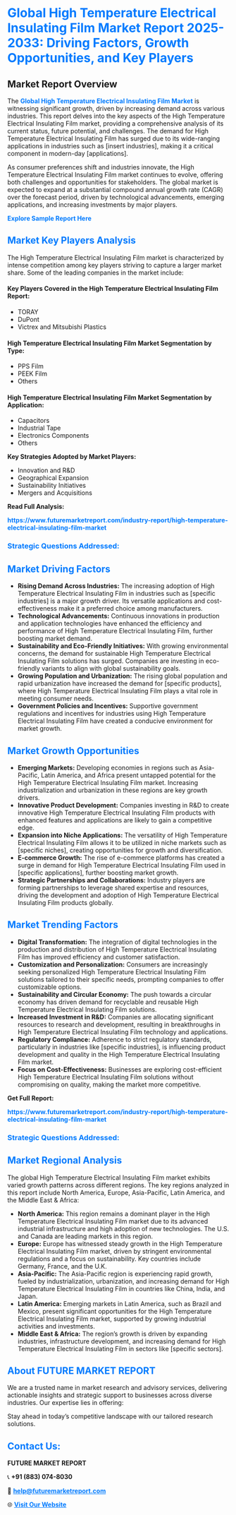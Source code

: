 <h1 style="color: #007BFF;">Global High Temperature Electrical Insulating Film Market Report 2025-2033: Driving Factors, Growth Opportunities, and Key Players</h1>

<section id="overview">
<h2>Market Report Overview</h2>
<p>The <a href="https://www.futuremarketreport.com/industry-report/high-temperature-electrical-insulating-film-market" style="color: #007BFF; text-decoration: none;"><strong>Global High Temperature Electrical Insulating Film Market</strong></a> is witnessing significant growth, driven by increasing demand across various industries. This report delves into the key aspects of the High Temperature Electrical Insulating Film market, providing a comprehensive analysis of its current status, future potential, and challenges. The demand for High Temperature Electrical Insulating Film has surged due to its wide-ranging applications in industries such as [insert industries], making it a critical component in modern-day [applications].</p>
<p>As consumer preferences shift and industries innovate, the High Temperature Electrical Insulating Film market continues to evolve, offering both challenges and opportunities for stakeholders. The global market is expected to expand at a substantial compound annual growth rate (CAGR) over the forecast period, driven by technological advancements, emerging applications, and increasing investments by major players.</p>
</section>

<section id="overview">
<p><a href="https://www.futuremarketreport.com/request-sample/reportId=109994" style="color: #007BFF; text-decoration: none;"><strong>Explore Sample Report Here</strong></a></p>
</section>

<section id="key-players">
<h2 style="color: #007BFF;">Market Key Players Analysis</h2>
<p>The High Temperature Electrical Insulating Film market is characterized by intense competition among key players striving to capture a larger market share. Some of the leading companies in the market include:</p>
<h4>Key Players Covered in the High Temperature Electrical Insulating Film Report:</h4>
<ul><li>TORAY</li><li>DuPont</li><li>Victrex and Mitsubishi Plastics</li></ul>
<h4>High Temperature Electrical Insulating Film Market Segmentation by Type:</h4>
<ul><li>PPS Film</li><li>PEEK Film</li><li>Others</li></ul>

<h4>High Temperature Electrical Insulating Film Market Segmentation by Application:</h4>
<ul><li>Capacitors</li><li>Industrial Tape</li><li>Electronics Components</li><li>Others</li></ul>
<p><strong>Key Strategies Adopted by Market Players:</strong></p>
<ul>
<li>Innovation and R&D</li>
<li>Geographical Expansion</li>
<li>Sustainability Initiatives</li>
<li>Mergers and Acquisitions</li>
</ul>
</section>

<section>
<p><strong>Read Full Analysis: </strong></p><a href="https://www.futuremarketreport.com/industry-report/high-temperature-electrical-insulating-film-market" style="color: #007BFF; text-decoration: none;"><strong>https://www.futuremarketreport.com/industry-report/high-temperature-electrical-insulating-film-market</strong></a>
<h3 style="color: #007BFF;">Strategic Questions Addressed:</h3>
</section>

<section id="driving-factors">
<h2 style="color: #007BFF;">Market Driving Factors</h2>
<ul>
<li><strong>Rising Demand Across Industries:</strong> The increasing adoption of High Temperature Electrical Insulating Film in industries such as [specific industries] is a major growth driver. Its versatile applications and cost-effectiveness make it a preferred choice among manufacturers.</li>
<li><strong>Technological Advancements:</strong> Continuous innovations in production and application technologies have enhanced the efficiency and performance of High Temperature Electrical Insulating Film, further boosting market demand.</li>
<li><strong>Sustainability and Eco-Friendly Initiatives:</strong> With growing environmental concerns, the demand for sustainable High Temperature Electrical Insulating Film solutions has surged. Companies are investing in eco-friendly variants to align with global sustainability goals.</li>
<li><strong>Growing Population and Urbanization:</strong> The rising global population and rapid urbanization have increased the demand for [specific products], where High Temperature Electrical Insulating Film plays a vital role in meeting consumer needs.</li>
<li><strong>Government Policies and Incentives:</strong> Supportive government regulations and incentives for industries using High Temperature Electrical Insulating Film have created a conducive environment for market growth.</li>
</ul>
</section>

<section id="growth-opportunities">
<h2 style="color: #007BFF;">Market Growth Opportunities</h2>
<ul>
<li><strong>Emerging Markets:</strong> Developing economies in regions such as Asia-Pacific, Latin America, and Africa present untapped potential for the High Temperature Electrical Insulating Film market. Increasing industrialization and urbanization in these regions are key growth drivers.</li>
<li><strong>Innovative Product Development:</strong> Companies investing in R&D to create innovative High Temperature Electrical Insulating Film products with enhanced features and applications are likely to gain a competitive edge.</li>
<li><strong>Expansion into Niche Applications:</strong> The versatility of High Temperature Electrical Insulating Film allows it to be utilized in niche markets such as [specific niches], creating opportunities for growth and diversification.</li>
<li><strong>E-commerce Growth:</strong> The rise of e-commerce platforms has created a surge in demand for High Temperature Electrical Insulating Film used in [specific applications], further boosting market growth.</li>
<li><strong>Strategic Partnerships and Collaborations:</strong> Industry players are forming partnerships to leverage shared expertise and resources, driving the development and adoption of High Temperature Electrical Insulating Film products globally.</li>
</ul>
</section>

<section id="trending-factors">
<h2 style="color: #007BFF;">Market Trending Factors</h2>
<ul>
<li><strong>Digital Transformation:</strong> The integration of digital technologies in the production and distribution of High Temperature Electrical Insulating Film has improved efficiency and customer satisfaction.</li>
<li><strong>Customization and Personalization:</strong> Consumers are increasingly seeking personalized High Temperature Electrical Insulating Film solutions tailored to their specific needs, prompting companies to offer customizable options.</li>
<li><strong>Sustainability and Circular Economy:</strong> The push towards a circular economy has driven demand for recyclable and reusable High Temperature Electrical Insulating Film solutions.</li>
<li><strong>Increased Investment in R&D:</strong> Companies are allocating significant resources to research and development, resulting in breakthroughs in High Temperature Electrical Insulating Film technology and applications.</li>
<li><strong>Regulatory Compliance:</strong> Adherence to strict regulatory standards, particularly in industries like [specific industries], is influencing product development and quality in the High Temperature Electrical Insulating Film market.</li>
<li><strong>Focus on Cost-Effectiveness:</strong> Businesses are exploring cost-efficient High Temperature Electrical Insulating Film solutions without compromising on quality, making the market more competitive.</li>
</ul>
</section>

<section>
<p><strong>Get Full Report: </strong></p><a href="https://www.futuremarketreport.com/industry-report/high-temperature-electrical-insulating-film-market" style="color: #007BFF; text-decoration: none;"><strong>https://www.futuremarketreport.com/industry-report/high-temperature-electrical-insulating-film-market</strong></a>
<h3 style="color: #007BFF;">Strategic Questions Addressed:</h3>
</section>


<section id="regional-analysis">
<h2 style="color: #007BFF;">Market Regional Analysis</h2>
<p>The global High Temperature Electrical Insulating Film market exhibits varied growth patterns across different regions. The key regions analyzed in this report include North America, Europe, Asia-Pacific, Latin America, and the Middle East & Africa:</p>
<ul>
<li><strong>North America:</strong> This region remains a dominant player in the High Temperature Electrical Insulating Film market due to its advanced industrial infrastructure and high adoption of new technologies. The U.S. and Canada are leading markets in this region.</li>
<li><strong>Europe:</strong> Europe has witnessed steady growth in the High Temperature Electrical Insulating Film market, driven by stringent environmental regulations and a focus on sustainability. Key countries include Germany, France, and the U.K.</li>
<li><strong>Asia-Pacific:</strong> The Asia-Pacific region is experiencing rapid growth, fueled by industrialization, urbanization, and increasing demand for High Temperature Electrical Insulating Film in countries like China, India, and Japan.</li>
<li><strong>Latin America:</strong> Emerging markets in Latin America, such as Brazil and Mexico, present significant opportunities for the High Temperature Electrical Insulating Film market, supported by growing industrial activities and investments.</li>
<li><strong>Middle East & Africa:</strong> The region’s growth is driven by expanding industries, infrastructure development, and increasing demand for High Temperature Electrical Insulating Film in sectors like [specific sectors].</li>
</ul>
</section>

<footer>
<h2 style="color: #007BFF;">About FUTURE MARKET REPORT</h2>
<p>We are a trusted name in market research and advisory services, delivering actionable insights and strategic support to businesses across diverse industries. Our expertise lies in offering:</p>

<p>Stay ahead in today’s competitive landscape with our tailored research solutions.</p>

<h2 style="color: #007BFF;">Contact Us:</h2>
<p><strong>FUTURE MARKET REPORT</strong></p>
<p>📞 <strong>+91 (883) 074-8030</strong></p>
<p>📧 <strong><a href="mailto:help@futuremarketreport.com" style="color: #007BFF;">help@futuremarketreport.com</a></strong></p>
<p>🌐 <strong><a href="https://www.futuremarketreport.com/" style="color: #007BFF;">Visit Our Website</a></strong></p>
</footer>